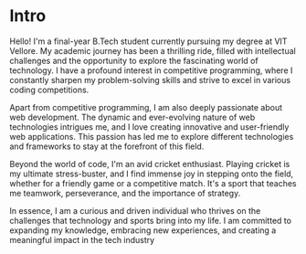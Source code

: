
# Intro

Hello! I'm a final-year B.Tech student currently pursuing my degree at VIT Vellore. My academic journey has been a thrilling ride, filled with intellectual challenges and the opportunity to explore the fascinating world of technology. I have a profound interest in competitive programming, where I constantly sharpen my problem-solving skills and strive to excel in various coding competitions.

Apart from competitive programming, I am also deeply passionate about web development. The dynamic and ever-evolving nature of web technologies intrigues me, and I love creating innovative and user-friendly web applications. This passion has led me to explore different technologies and frameworks to stay at the forefront of this field.

Beyond the world of code, I'm an avid cricket enthusiast. Playing cricket is my ultimate stress-buster, and I find immense joy in stepping onto the field, whether for a friendly game or a competitive match. It's a sport that teaches me teamwork, perseverance, and the importance of strategy.

In essence, I am a curious and driven individual who thrives on the challenges that technology and sports bring into my life. I am committed to expanding my knowledge, embracing new experiences, and creating a meaningful impact in the tech industry